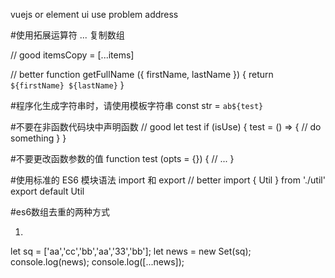 vuejs or element ui use problem address

#使用拓展运算符 ... 复制数组

// good
itemsCopy = [...items]

// better
function getFullName ({ firstName, lastName }) {
  return `${firstName} ${lastName}`
}


#程序化生成字符串时，请使用模板字符串
const str = `ab${test}`

#不要在非函数代码块中声明函数
// good
let test
if (isUse) {
  test = () => {
    // do something
  }
}

#不要更改函数参数的值
function test (opts = {}) {
  // ...
}

#使用标准的 ES6 模块语法 import 和 export
// better
import { Util } from './util'
export default Util

#es6数组去重的两种方式

1.
let sq = ['aa','cc','bb','aa','33','bb'];
let news = new Set(sq);
console.log(news);
console.log([...news]);

